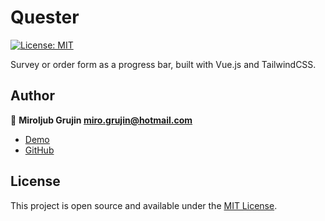 # Quester

[![License: MIT](https://img.shields.io/badge/License-MIT-blue.svg)](https://opensource.org/licenses/MIT)

Survey or order form as a progress bar, built with Vue.js and TailwindCSS.

## Author

👤 **Miroljub Grujin <miro.grujin@hotmail.com>**

- [Demo](https://testowsky.com/quester)
- [GitHub](https://github.com/mcmiro)

## License

This project is open source and available under the [MIT License](LICENSE).
